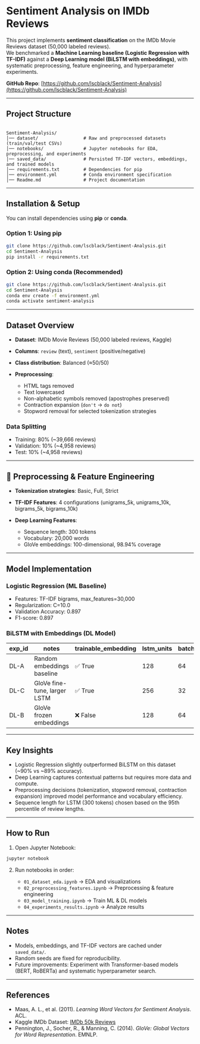 # Sentiment Analysis on IMDb Reviews 

This project implements **sentiment classification** on the IMDb Movie Reviews dataset (50,000 labeled reviews).  
We benchmarked a **Machine Learning baseline (Logistic Regression with TF-IDF)** against a **Deep Learning model (BiLSTM with embeddings)**, with systematic preprocessing, feature engineering, and hyperparameter experiments.  

 **GitHub Repo**: [https://github.com/lscblack/Sentiment-Analysis](https://github.com/lscblack/Sentiment-Analysis)  

---

## Project Structure  

```

Sentiment-Analysis/
│── dataset/                 # Raw and preprocessed datasets (train/val/test CSVs)
│── notebooks/               # Jupyter notebooks for EDA, preprocessing, and experiments
│── saved_data/              # Persisted TF-IDF vectors, embeddings, and trained models
│── requirements.txt         # Dependencies for pip
│── environment.yml          # Conda environment specification
│── Readme.md                # Project documentation

````

---

## Installation & Setup  

You can install dependencies using **pip** or **conda**.  

### Option 1: Using pip  
```bash
git clone https://github.com/lscblack/Sentiment-Analysis.git
cd Sentiment-Analysis
pip install -r requirements.txt
````

### Option 2: Using conda (Recommended)

```bash
git clone https://github.com/lscblack/Sentiment-Analysis.git
cd Sentiment-Analysis
conda env create -f environment.yml
conda activate sentiment-analysis
```

---

##  Dataset Overview

* **Dataset**: IMDb Movie Reviews (50,000 labeled reviews, Kaggle)
* **Columns**: `review` (text), `sentiment` (positive/negative)
* **Class distribution**: Balanced (≈50/50)
* **Preprocessing**:

  * HTML tags removed
  * Text lowercased
  * Non-alphabetic symbols removed (apostrophes preserved)
  * Contraction expansion (`don't` → `do not`)
  * Stopword removal for selected tokenization strategies

### Data Splitting

* Training: 80% (~39,666 reviews)
* Validation: 10% (~4,958 reviews)
* Test: 10% (~4,958 reviews)

---

## 🔹 Preprocessing & Feature Engineering

* **Tokenization strategies**: Basic, Full, Strict
* **TF-IDF Features**: 4 configurations (unigrams_5k, unigrams_10k, bigrams_5k, bigrams_10k)
* **Deep Learning Features**:

  * Sequence length: 300 tokens
  * Vocabulary: 20,000 words
  * GloVe embeddings: 100-dimensional, 98.94% coverage

---

## Model Implementation

### Logistic Regression (ML Baseline)

* Features: TF-IDF bigrams, max_features=30,000
* Regularization: C=10.0
* Validation Accuracy: 0.897
* F1-score: 0.897

### BiLSTM with Embeddings (DL Model)

| exp_id | notes                        | trainable_embedding | lstm_units | batch | lr     | val_accuracy | val_f1_macro | val_logloss | best_epoch |
| ------ | ---------------------------- | ------------------- | ---------- | ----- | ------ | ------------ | ------------ | ----------- | ---------- |
| DL-A   | Random embeddings baseline   | ✅ True              | 128        | 64    | 0.0010 | 0.8246       | 0.8245       | 0.4066      | 5          |
| DL-C   | GloVe fine-tune, larger LSTM | ✅ True              | 256        | 32    | 0.0001 | 0.8145       | 0.8144       | 0.3917      | 9          |
| DL-B   | GloVe frozen embeddings      | ❌ False             | 128        | 64    | 0.0005 | 0.7268       | 0.7247       | 0.5329      | 9          |

---

##  Key Insights

* Logistic Regression slightly outperformed BiLSTM on this dataset (~90% vs ~89% accuracy).
* Deep Learning captures contextual patterns but requires more data and compute.
* Preprocessing decisions (tokenization, stopword removal, contraction expansion) improved model performance and vocabulary efficiency.
* Sequence length for LSTM (300 tokens) chosen based on the 95th percentile of review lengths.

---

##  How to Run

1. Open Jupyter Notebook:

```bash
jupyter notebook
```

2. Run notebooks in order:

   * `01_dataset_eda.ipynb` → EDA and visualizations
   * `02_preprocessing_features.ipynb` → Preprocessing & feature engineering
   * `03_model_training.ipynb` → Train ML & DL models
   * `04_experiments_results.ipynb` → Analyze results

---

##  Notes

* Models, embeddings, and TF-IDF vectors are cached under `saved_data/`.
* Random seeds are fixed for reproducibility.
* Future improvements: Experiment with Transformer-based models (BERT, RoBERTa) and systematic hyperparameter search.

---

##  References

* Maas, A. L., et al. (2011). *Learning Word Vectors for Sentiment Analysis*. ACL.
* Kaggle IMDb Dataset: [IMDb 50k Reviews](https://www.kaggle.com/datasets/lakshmi25npathi/imdb-dataset-of-50k-movie-reviews)
* Pennington, J., Socher, R., & Manning, C. (2014). *GloVe: Global Vectors for Word Representation*. EMNLP.


